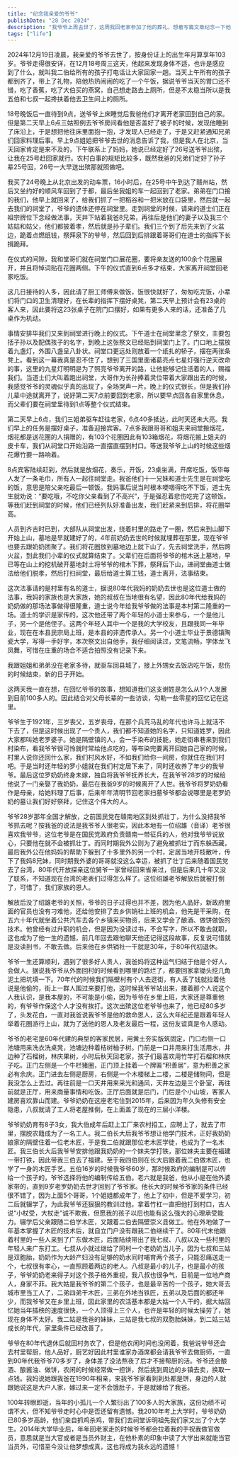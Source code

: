 ```yaml
---
title: "纪念我亲爱的爷爷"
publishDate: "28 Dec 2024"
description: "我爷爷上周去世了，这周我回老家参加了他的葬礼，想着写篇文章纪念一下他，也纪念下这次经历，于是就有了此文"
tags: ["life"]
---
```


2024年12月19日凌晨，我亲爱的爷爷去世了，按身份证上的出生年月算享年103岁。爷爷走得很安详，在12月18号周三这天，他起来发现身体不适，也许是感应到了什么，就叫我二伯给所有的孩子打电话让大家回家一趟。当天上午所有的孩子都到齐了，带上了礼物，陪他热热闹闹的吃了一个午饭，据说爷爷当天的胃口还不错，吃了香蕉，吃了大伯买的燕窝，自己想走路去上厕所，但是不太稳当所以是我五伯和七叔一起搀扶着他去卫生间上的厕所。

18号晚饭后一直待到9点，送爷爷上床睡觉后我爸他们才离开老家回到自己的家。但是第二天早上6点三姑照例去爷爷房间看他是否盖好了被子的时候，发现他睡到了床沿上，于是想把他往床里面抱一抱，才发现人已经走了，于是又赶紧通知兄弟们回家料理后事。早上9点姐姐把爷爷去世的消息告诉了我，但是我人在北京，当天回家肯定是来不及的，下午联系上了妈妈，她说已经定好了26号送爷爷出殡，让我在25号赶回家就行。农村白事的规矩比较多，既然我爸的兄弟们定好了孙子辈25号回，26号一大早送出殡那就照做吧。

我买了24号晚上从北京出发的动车票，16小时后，在25号中午到达了赣州站，然后又坐约好的顺风车回到了于都，最后坐我姐的车一起回到了老家。弟弟在门口接的我们，他早上就回来了，给我们抓了一把稻谷和一把米放在口袋里，然后就一起去我们的祠堂了，爷爷的遗体还停在祠堂里。走到祠堂的时候，请来的道士们正在祖宗牌位下念经做法事，天井下站着我爸8兄弟，再往后是他们的妻子以及我三个姑姑和姑父，他们都披着孝，然后就是孙子辈们。我们三个到了后先来到了火盆边，跪着点燃纸钱，祭拜泉下的爷爷，然后回到后排跟着哥哥们在道士的指挥下长揖跪拜。

在仪式的间隙，我和堂哥们就在祠堂门口展花圈，要将亲友送的100余个花圈展开，并且将悼词贴在花圈两侧。下午的仪式直到6点多才结束，大家离开祠堂回老家吃饭。

这几日接待的人多，因此请了厨工师傅来做饭，饭很快就好了，匆匆吃完饭，小辈们将门口的卫生清理好，在长辈的指挥下摆好桌凳，第二天早上预计会有23桌的客人来，因此要将这23张桌子在院门口摆好，如果有更多人来的话，还准备了几桌作为机动。

事情安排毕我们又来到祠堂进行晚上的仪式。下午道士在祠堂里念了祭文，主要包括子孙以及配偶孩子的名字，到晚上这张祭文已经贴到祠堂门上了。门口地上摆放着九盏灯，外围八盏呈八卦状。祠堂口更远处则放着一个纸扎的轿子，摆在两张条凳上。看到这一幕我真是忍不住了，想到了三国里面诸葛亮点七星灯强行逆天改命的事，这里的九星灯明明是为了照亮爷爷离开的路，让他能够记住活着的人，赐福我们。当道士们大叫着跑出祠堂，大哥作为长孙捧着灵位带着大家跟出去的时候，我感觉爷爷的灵魂似乎真的出现了，全场哭声一片。晚上的仪式很长，但是我们孙儿辈中途就离开了，说好第二天7点前要回到老家，所以要早点回各自家里休息，而父辈们要在祠堂里待到1点等整个仪式结束。

第二天早上6点，我们三姐弟驱车赶往老家，6点40多抵达，此时天还未大亮。我们早上的任务是摆好桌子，准备迎接宾客。7点多我跟哥哥和姐夫来祠堂搬烟花，烟花都是送花圈的人捐赠的，有103个花圈因此有103箱烟花，将烟花搬上姐夫的皮卡车，我们从祠堂口开始沿路一直摆直摆到村口。等送我爷爷上山的时候这些烟花爆竹要一路响着。

8点宾客陆续赶到，然后就是放烟花，奏乐，开饭，23桌坐满，开席吃饭，饭毕每人发了一条毛巾，所有人一起往祠堂走。我爸他们十一兄妹和道士先生是在祠堂吃的饭，意思是陪父亲吃最后一顿饭。我妈事后说当时根本哽咽得吃不下饭，道士先生就劝说：“要吃哦，不吃你父亲看到了不高兴”，于是强忍着悲伤吃完了这顿饭。等我们赶到祠堂的时候，他们已经列队好准备出发，我们赶紧来到后排，将花圈举高。

人员到齐吉时已到，大部队从祠堂出发，绕着村里的路走了一圈，然后来到山脚下开始上山，墓地是早就建好了的，4年前奶奶去世的时候就埋葬在那里，现在爷爷也要去跟奶奶团聚了。我们将花圈放到墓地边上就下山了，先去祠堂洗手，然后跨火盆，到此我们小辈的仪式就算结束了。父辈们在后面将爷爷的棺木送上墓地，早已等在山上的挖机破开墓地封土将爷爷的棺木下葬，祭拜后下山，进祠堂由道士做法给他们脱孝，然后打扫祠堂，最后给道士算工钱，道士离开，法事结束。

这次法事请的是村里有名的道士，据说80年代我妈的奶奶去世也是这位道士做的法事，我妈的家族也是大家族，她的叔叔在当地很有名望，因此80年代给我妈的奶奶做的那场法事做得很隆重，道士说今年给我爷爷做的法事是本村第二隆重的一场。道士的学识是家传的，这次他还带了两个年轻的小道士来参与，一个是他儿子，另一个是他侄子。这两个年轻人其中一个是我的大学校友，且跟我同一年毕业，现在在本县民宗局上班，是本县的非遗传承人。另一个小道士毕业于景德镇陶瓷大学，写得一手好字，本次祭文出自他手，我仔细阅读过，文笔流畅，字体龙飞凤舞，可惜在庄重的场合不适合拍照没有记录下来。

我跟姐姐和弟弟没在老家多待，就驱车回县城了，接上外甥女去饭店吃午饭，悲伤的时候结束，新的日子开始。

这两天我一直在想，在回忆爷爷的故事，想知道我们这支谢姓是怎么从1个人发展到目前100多人的。因此结合对父母长辈的一些访谈，勾勒一些零星的回忆记在这里。

爷爷生于1921年，三岁丧父，五岁丧母，在那个兵荒马乱的年代也许马上就活不下去了，但是这时候出现了一个贵人，我们都不知道她的名字，只知道姓罗，因此大家都叫她老罗婆子。她是隔壁镇的人，会一手染布的技能，她走街串巷来到我们村染布，看我爷爷很可怜就时常给他点吃的，等布染完要离开回她自己家的时候，村里人说你还回什么家，我们村风水好，不如我们给你一间房，你就住在我们村吧。于是当时还年轻的罗小姐就在我们村定居下来了，同时还收养了年少的我爷爷。最后这位罗奶奶终身未嫁，独自将我爷爷抚养长大，在我爷爷28岁的时候给他说了一门亲娶了我奶奶，最后在我爸9岁的时候离开了人世。我爷爷将罗奶奶看作是母亲，给她料理了后事，后来年年清明节回老家扫墓爷爷都会说哪里是老罗奶奶的墓让我们好好祭拜，记住这个伟大的人。

爷爷28岁那年全国才解放，之前国民党在赣南地区到处抓壮丁，为什么没把我爷爷抓去呢？按我爸的说法是我爷爷人很老实，因此本地有一位绍雄（音译）老爷很喜欢我爷爷，这位老爷是在国民党政府负责赣南一带征兵的人，他对我爷爷说放心，只要他在就不会被抓壮丁。而同时期我外公则为了避免被抓壮丁而东躲西藏，最后我外公在他妈妈的帮助下躲到了十多里外的另一个村，定居当地开枝散叶，传下了我妈8兄妹，同时期我外婆的哥哥就没这么幸运，被抓了壮丁后来随着国民党去了台湾，80年代开放探亲这位舅爷一家曾经回来省亲过，但是后来几十年又没了联系，不知道现在台湾的老表们过得怎么样了。这位绍雄老爷解放后就被打倒了，可惜了，我们家族的恩人。

解放后没了绍雄老爷的关照，爷爷的日子过得也并不差，因为他人品好，新政府里面的官员也没有刁难他，还给他安排了去乡供销社上班的机会，他先是干采购，在五六十年代就坐着公共汽车去各个乡镇采买物资，后来又学会了酿酒、做饼做饭的技术。他曾经有过升职的机会，但是因为没读过书，不会写字，所以不敢去就职，这也成为了他一生的遗憾，前几年回去跟他聊天他还记得这段故事，反复说可惜就是没读到书，不敢去做。后来他在乡供销社一干就是30年，于80年代初退休。

爷爷一生还算顺利，遇到了很多好人贵人，我爸妈将这种运气归结于他是个好人，会做人。据说我爷爷从外面回村的时候看到哪里的路烂了，都要回家拿锄头挖几角泥土把坑填一下。70年代的时候我们隔壁村有个人去逛街，有人丢了钱就拉着他说是他偷的，街上一群人围过来要打他，这时候我爷爷站出来，搂着那个人说这个人我认识，是我本屋的，不可能是小偷，因为爷爷在乡里上班，大家还是尊重他的，有爷爷作保这个人才没有挨打。这次出殡这位老爷爷也来了，他已经80多岁了，头发花白，一直对我爸说我爷爷是他的救命恩人，这么大年纪还是跟着年轻人举着花圈游行上山，就为了送他的恩人及老友最后一程，这份友谊真是令人感动。

爷爷的老宅是60年代建的典型的客家民居，用黄土夯实版筑固定，门口右侧一口池塘用来洗衣洗桌凳，池塘边种着桔树柚子树。门前是一口井用来打生活用水，井边种了石榴树，林庆果树，小时后秋天回老家，孩子们最喜欢用竹竿打石榴和林庆子吃。正门左侧是一个牛栏猪圈，正门顶上挂着一个牌匾“积善居”，意为积善之家必有余庆。正门进去左侧是厨房，右侧是一个木楼梯上二楼，二楼是储物间，但是我没怎么上去过。再往前是一口天井用来采光和通风，天井左边是三个卧室，再往前就是正厅，用来商量事情和吃饭。正厅后面就是后门，门后是个小山坡，客家人建房喜欢靠山而建。爷爷奶奶在这座老宅住到2015年，后来因为年久失修有安全隐患，八叔就请了工人将老屋推倒，在上面盖了现在的三层小洋楼。

爷爷奶奶育有8子3女，我大伯成年后赶上工厂来农村招工，应聘上了，就去了市里，摆脱农籍成为了一名工人。我二伯长大后我爷爷想让他学门技术，正好我奶奶娘家的隔壁住着一位老木匠，于是我二伯就跟那位老木匠学徒，也成为了一名木匠。我三伯长大后我爷爷安排他跟我奶奶的一个妹夫学打铁，那位妹夫主要在福建一带打铁，因此带我三伯去了福建。至于我四伯则在长大后跟着我二伯做木匠，也学了一身的木匠手艺。五伯16岁的时候我爷爷60岁，那时候政府的编制是可以传给一个孩子的，爷爷选择将他的编制传给五伯。老六就是我爸，他从小是在他外婆家带的，直到9岁老罗奶奶去世才回到了爷爷家。他长大的时候爷爷家的条件已经很不错了，因为上面5个哥哥，1个姐姐都成年了，他上了初中，但是不爱学习，初二后就辍学了，为此我爷爷还狠狠的教训过他，拿着竹杠一直把他打到村口，古人说“小杖受，大杖走”诚不欺我，但愿我的孩子以后也能有这么强大的心理承受能力。辍学后父亲跟随二伯学木匠，又跟着二伯去隔壁崇义县做工。他在外地做了一年基本掌握了木匠的技术后，就自立门户没有跟我二伯继续干了。80年代末他跟着村里的一些人来到了广东做木匠，后面陆续带出了我七叔、八叔以及一些村里的年轻人来广东打工。七叔从小就过继给了同村一个老奶奶当儿子，因为七叔和三姑是双胞胎，奶奶作为大龄产妇没有足够的奶水同时哺育两个孩子，只能忍痛送走一个，七叔很有孝心，一直照顾着两边的老人。八叔是最小的儿子，也是最小的孩子，爷爷奶奶老来得子对这个孩子格外重视，我八叔也很争气，目前是一位地产商人，身家不菲。我大姑是我爷爷的第二个孩子，也是最辛苦的一个孩子，她大哥去城市里当工人了，二弟四弟干木匠，三弟在外地当铁匠，五弟以及后面的都还年少，而我爷爷又在乡里上班，因此家里的农活基本都是大姑一个人干的，据大姑回忆她当年插秧的速度很快，一个人顶得上三个人，也许是年轻的时候太操劳了，她现在身体不太好。我二姑是我爸的妹妹，三姑是我七叔的双胞胎妹妹，到二姑三姑成长的年代，家里条件已经改善了。

爷爷在80年代退休后就回村务农了，但是他农闲时间也没闲着，我爸说爷爷还会去村里帮厨，他人品好，厨艺好因此村里谁家办酒席都会请我爷爷去做厨师，一直到90年代我爷爷70多岁了，身体差了没法熬夜了后才不接帮厨的活。爷爷还会酿酒、酿酱油、做饼，农闲的时候经常做一担饼，然后挑到周边的乡镇去卖，换取一点钱。我妈说她跟我爸在1990年相亲，来我爷爷家看到到处都是饼，身边的人就跟她说这是大户人家，嫁过来一定不会饿肚子，于是就嫁给了我爸。

100年转眼即逝，当年的小孤儿一个人繁衍出了100多人的大家族，这份功绩不可谓不大，但不知爷爷走时心中是否还留有遗憾。我2010年考上大学时，爷爷奶奶已80多岁高龄，他们亲自抓鸡杀鸡，带我们去祠堂诉明祖先我们家又出了个大学生。2014年大学毕业后，年年回老家走的时候爷爷都会拉着我的手祝我做官做员，意思就是当大官或者是当员外财主，在他朴素的印象中读了大学出来就能当官当员外，可惜至今没让他梦想成真，这也将成为我永远的遗憾！
